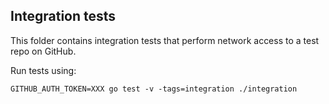 ## Integration tests

This folder contains integration tests that perform network access to a test repo on GitHub.

Run tests using:

```GITHUB_AUTH_TOKEN=XXX go test -v -tags=integration ./integration```

